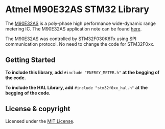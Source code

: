 # Atmel M90E32AS STM32 Library

The [M90E32AS](http://ww1.microchip.com/downloads/en/devicedoc/Atmel-46003-SE-M90E32AS-Datasheet.pdf)  is a poly-phase high performance wide-dynamic range metering IC. The M90E32AS application note can be found [here](http://ww1.microchip.com/downloads/en/AppNotes/Atmel-46103-SE-M90E32AS-ApplicationNote.pdf).

The M90E32AS was controlled by STM32F030K6Tx using SPI communication protocol. No need to change the code for STM32F0xx.




## Getting Started

**To include this library, add** `#include "ENERGY_METER.h"` **at the begging of the code.**

**To include the HAL Library, add** `#include "stm32f0xx_hal.h"` **at the begging of the code.**

## License & copyright

Licensed under the [MIT License](LICENSE).
